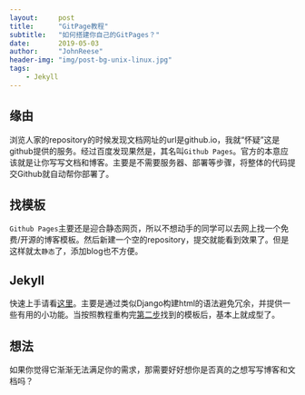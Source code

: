 ```yaml
---
layout:     post
title:      "GitPage教程"
subtitle:   "如何搭建你自己的GitPages？"
date:       2019-05-03
author:     "JohnReese"
header-img: "img/post-bg-unix-linux.jpg"
tags:
    - Jekyll
---
```


## 缘由
浏览人家的repository的时候发现文档网址的url是github.io，我就“怀疑”这是github提供的服务。经过百度发现果然是，其名叫`Github Pages`。官方的本意应该就是让你写写文档和博客。主要是不需要服务器、部署等步骤，将整体的代码提交Github就自动帮你部署了。
## 找模板
`Github Pages`主要还是迎合静态网页，所以不想动手的同学可以去网上找一个免费/开源的博客模板。然后新建一个空的repository，提交就能看到效果了。但是这样就太`静态`了，添加blog也不方便。
## Jekyll
快速上手请看[这里](https://jekyllrb.com/docs/step-by-step/01-setup/)。主要是通过类似Django构建html的语法避免冗余，并提供一些有用的小功能。当按照教程重构完[第二步](#找模板)找到的模板后，基本上就成型了。
## 想法
如果你觉得它渐渐无法满足你的需求，那需要好好想你是否真的之想写写博客和文档吗？